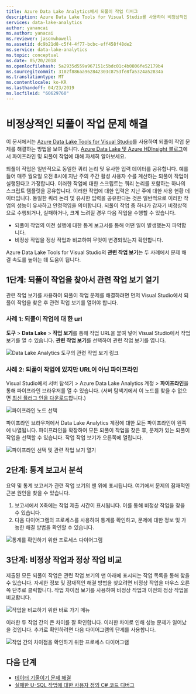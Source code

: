 ```yaml
---
title: Azure Data Lake Analytics에서 되풀이 작업 디버그
description: Azure Data Lake Tools for Visual Studio를 사용하여 비정상적인 되풀이 작업을 디버그하는 방법을 알아봅니다.
services: data-lake-analytics
author: yanancai
ms.author: yanacai
ms.reviewer: jasonwhowell
ms.assetid: dc9b21d8-c5f4-4f77-bcbc-eff458f48de2
ms.service: data-lake-analytics
ms.topic: conceptual
ms.date: 05/20/2018
ms.openlocfilehash: 5a2935d559a967151c5bdc01c4b0806fe52179b4
ms.sourcegitcommit: 3102f886aa962842303c8753fe8fa5324a52834a
ms.translationtype: MT
ms.contentlocale: ko-KR
ms.lasthandoff: 04/23/2019
ms.locfileid: "60629760"
---
```

# <a name="troubleshoot-an-abnormal-recurring-job"></a>비정상적인 되풀이 작업 문제 해결

이 문서에서는 [Azure Data Lake Tools for Visual Studio](https://aka.ms/adltoolsvs)를 사용하여 되풀이 작업 문제를 해결하는 방법을 보여 줍니다. [Azure Data Lake 및 Azure HDInsight 블로그](https://blogs.msdn.microsoft.com/azuredatalake/2017/09/19/managing-pipeline-recurring-jobs-in-azure-data-lake-analytics-made-easy/)에서 파이프라인 및 되풀이 작업에 대해 자세히 알아보세요.

되풀이 작업은 일반적으로 동일한 쿼리 논리 및 유사한 입력 데이터를 공유합니다. 예를 들어 매주 월요일 오전 8시에 지난 주의 주간 활성 사용자 수를 계산하는 되풀이 작업이 실행된다고 가정합니다. 이러한 작업에 대한 스크립트는 쿼리 논리를 포함하는 하나의 스크립트 템플릿을 공유합니다. 이러한 작업에 대한 입력은 지난 주에 대한 사용 현황 데이터입니다. 동일한 쿼리 논리 및 유사한 입력을 공유한다는 것은 일반적으로 이러한 작업의 성능이 유사하고 안정적임을 의미합니다. 되풀이 작업 중 하나가 갑자기 비정상적으로 수행되거나, 실패하거나, 크게 느려질 경우 다음 작업을 수행할 수 있습니다.

- 되풀이 작업의 이전 실행에 대한 통계 보고서를 통해 어떤 일이 발생했는지 파악합니다.
- 비정상 작업을 정상 작업과 비교하여 무엇이 변경되었는지 확인합니다.

Azure Data Lake Tools for Visual Studio의 **관련 작업 보기**는 두 사례에서 문제 해결 속도를 높이는 데 도움이 됩니다.

## <a name="step-1-find-recurring-jobs-and-open-related-job-view"></a>1단계: 되풀이 작업을 찾아서 관련 작업 보기 열기

관련 작업 보기를 사용하여 되풀이 작업 문제를 해결하려면 먼저 Visual Studio에서 되풀이 작업을 찾은 후 관련 작업 보기를 열어야 합니다.

### <a name="case-1-you-have-the-url-for-the-recurring-job"></a>사례 1: 되풀이 작업에 대 한 url

**도구** > **Data Lake** > **작업 보기**를 통해 작업 URL을 붙여 넣어 Visual Studio에서 작업 보기를 열 수 있습니다. **관련 작업 보기**를 선택하여 관련 작업 보기를 엽니다.

![Data Lake Analytics 도구의 관련 작업 보기 링크](./media/data-lake-analytics-data-lake-tools-debug-recurring-job/view-related-job.png)
 
### <a name="case-2-you-have-the-pipeline-for-the-recurring-job-but-not-the-url"></a>사례 2: 되풀이 작업에 있지만 URL이 아닌 파이프라인

Visual Studio에서 서버 탐색기 > Azure Data Lake Analytics 계정 > **파이프라인**을 통해 파이프라인 브라우저를 열 수 있습니다. (서버 탐색기에서 이 노드를 찾을 수 없으면 [최신 플러그 인을 다운로드](https://aka.ms/adltoolsvs)합니다.) 

![파이프라인 노드 선택](./media/data-lake-analytics-data-lake-tools-debug-recurring-job/pipeline-browser.png)

파이프라인 브라우저에서 Data Lake Analytics 계정에 대한 모든 파이프라인이 왼쪽에 나열됩니다. 파이프라인을 확장하여 모든 되풀이 작업을 찾은 후, 문제가 있는 되풀이 작업을 선택할 수 있습니다. 작업 작업 보기가 오른쪽에 열립니다.

![파이프라인 선택 및 관련 작업 보기 열기](./media/data-lake-analytics-data-lake-tools-debug-recurring-job/recurring-job-view.png)

## <a name="step-2-analyze-a-statistics-report"></a>2단계: 통계 보고서 분석

요약 및 통계 보고서가 관련 작업 보기의 맨 위에 표시됩니다. 여기에서 문제의 잠재적인 근본 원인을 찾을 수 있습니다. 

1.  보고서에서 X축에는 작업 제출 시간이 표시됩니다. 이를 통해 비정상 작업을 찾을 수 있습니다.
2.  다음 다이어그램의 프로세스를 사용하여 통계를 확인하고, 문제에 대한 정보 및 가능한 해결 방법을 확인할 수 있습니다.

![통계를 확인하기 위한 프로세스 다이어그램](./media/data-lake-analytics-data-lake-tools-debug-recurring-job/recurring-job-metrics-debugging-flow.png)

## <a name="step-3-compare-the-abnormal-job-to-a-normal-job"></a>3단계: 비정상 작업과 정상 작업 비교

제출된 모든 되풀이 작업은 관련 작업 보기의 맨 아래에 표시되는 작업 목록을 통해 찾을 수 있습니다. 자세한 정보 및 잠재적인 해결 방법을 찾으려면 비정상 작업을 마우스 오른쪽 단추로 클릭합니다. 작업 차이점 보기를 사용하여 비정상 작업과 이전의 정상 작업을 비교합니다.

![작업을 비교하기 위한 바로 가기 메뉴](./media/data-lake-analytics-data-lake-tools-debug-recurring-job/compare-job.png)

이러한 두 작업 간의 큰 차이를 잘 확인합니다. 이러한 차이로 인해 성능 문제가 일어났을 것입니다. 추가로 확인하려면 다음 다이어그램의 단계를 사용합니다.

![작업 간의 차이점을 확인하기 위한 프로세스 다이어그램](./media/data-lake-analytics-data-lake-tools-debug-recurring-job/recurring-job-diff-debugging-flow.png)

## <a name="next-steps"></a>다음 단계

* [데이터 기울이기 문제 해결](data-lake-analytics-data-lake-tools-data-skew-solutions.md)
* [실패한 U-SQL 작업에 대한 사용자 정의 C# 코드 디버그](data-lake-analytics-debug-u-sql-jobs.md)
